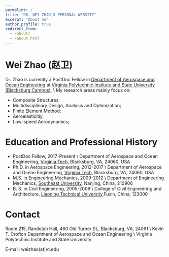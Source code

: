 ```yaml
---
permalink: /
title: "DR. WEI ZHAO'S PERSONAL WEBSITE"
excerpt: "About me"
author_profile: true
redirect_from: 
  - /about/
  - /about.html
---
```


# Wei Zhao (赵卫)
Dr. Zhao is currently a PostDoc Fellow in [Department of Aerospace and Ocean Engineering](http://www.aoe.vt.edu) at [Virginia Polytechnic Institute and State University (Blacksburg Campus)](https://vt.edu/). \\
My research areas mainly focus on:
* Composite Structures;
* Multidisciplinary Design, Analysis and Optimization;
* Finite Element Method;
* Aeroelasticitiy;
* Low-speed Aerodynamics;


# Education and Professional History
* PostDoc Fellow, 2017-Present \\
Department of Aerospace and Ocean Engineering, [Virginia Tech](https://vt.edu/), Blacksburg, VA, 24060, USA 
* Ph.D. in Aerospace Engineering, 2012-2017 \\
Department of Aerospace and Ocean Engineering, [Virginia Tech](https://vt.edu/), Blacksburg, VA, 24060, USA 
* M.S. in Engineering Mechanics, 2009-2012 \\
Department of Engineering Mechanics, [Southeast University](http://www.seu.edu.cn), Nanjing, China, 210906
* B. S. in Civil Engineering, 2005-2009 \\
College of Civil Engineering and Architecture, [Liaoning Technical University](http://www.lntu.edu.cn),Fuxin, China, 123000


# Contact

Room 215, Randolph Hall, 460 Old Turner St., Blacksburg, VA, 24061  \\
Kevin T. Crofton Department of Aerospace and Ocean Engineering \\
Virginia Polytechnic Institute and State University


E-mail: weizhao(at)vt.edu
